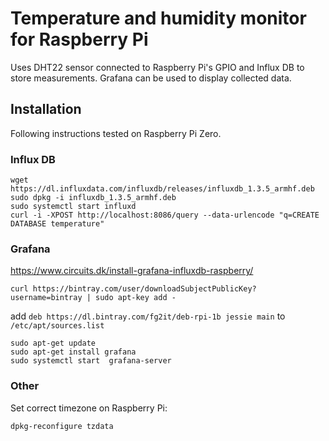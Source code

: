 # Temperature and humidity monitor for Raspberry Pi

Uses DHT22 sensor connected to Raspberry Pi's GPIO and Influx DB to store measurements. Grafana can be used to display 
collected data.

## Installation

Following instructions tested on Raspberry Pi Zero.

### Influx DB

```
wget https://dl.influxdata.com/influxdb/releases/influxdb_1.3.5_armhf.deb
sudo dpkg -i influxdb_1.3.5_armhf.deb
sudo systemctl start influxd
curl -i -XPOST http://localhost:8086/query --data-urlencode "q=CREATE DATABASE temperature"
```

### Grafana

https://www.circuits.dk/install-grafana-influxdb-raspberry/

`curl https://bintray.com/user/downloadSubjectPublicKey?username=bintray | sudo apt-key add -`

add `deb https://dl.bintray.com/fg2it/deb-rpi-1b jessie main` to `/etc/apt/sources.list`

```
sudo apt-get update
sudo apt-get install grafana
sudo systemctl start  grafana-server
```

### Other

Set correct timezone on Raspberry Pi:

`dpkg-reconfigure tzdata`
